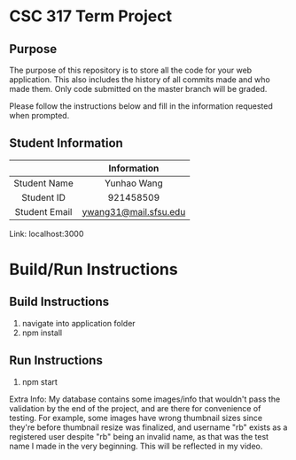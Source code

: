 # CSC 317 Term Project

## Purpose

The purpose of this repository is to store all the code for your web application. This also includes the history of all commits made and who made them. Only code submitted on the master branch will be graded.

Please follow the instructions below and fill in the information requested when prompted.

## Student Information

|               | Information   |
|:-------------:|:-------------:|
| Student Name  | Yunhao Wang   |
| Student ID    | 921458509     |
| Student Email | ywang31@mail.sfsu.edu    |


Link: localhost:3000
# Build/Run Instructions

## Build Instructions
1. navigate into application folder
2. npm install

## Run Instructions
1. npm start

Extra Info:
My database contains some images/info that wouldn't pass the validation by the end of the project, and are there for convenience of testing. For example, some images have wrong thumbnail sizes since they're before thumbnail resize was finalized, and username "rb" exists as a registered user despite "rb" being an invalid name, as that was the test name I made in the very beginning. This will be reflected in my video.
